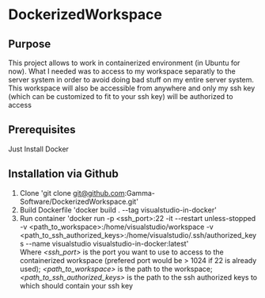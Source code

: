 # DockerizedWorkspace

## Purpose
This project allows to work in containerized environment (in Ubuntu for now).
What I needed was to access to my workspace separatly to the server system in order to avoid doing bad stuff on my entire server system.
This workspace will also be accessible from anywhere and only my ssh key (which can be customized to fit to your ssh key) will be authorized to access

## Prerequisites
Just Install Docker

## Installation via Github
1. Clone 'git clone git@github.com:Gamma-Software/DockerizedWorkspace.git'
2. Build Dockerfile 'docker build . --tag visualstudio-in-docker'
3. Run container 'docker run -p <ssh_port>:22 -it --restart unless-stopped -v <path_to_workspace>:/home/visualstudio/workspace -v <path_to_ssh_authorized_keys>:/home/visualstudio/.ssh/authorized_keys --name visualstudio visualstudio-in-docker:latest' \
Where *<ssh_port>* is the port you want to use to access to the containerized workspace (prefered port would be > 1024 if 22 is already used); *<path_to_workspace>* is the path to the workspace; *<path_to_ssh_authorized_keys>* is the path to the ssh authorized keys to which should contain your ssh key